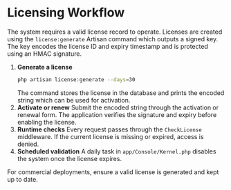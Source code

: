 # Licensing Workflow

The system requires a valid license record to operate. Licenses are created using the `license:generate` Artisan command which outputs a signed key.  The key encodes the license ID and expiry timestamp and is protected using an HMAC signature.

1. **Generate a license**
   ```bash
   php artisan license:generate --days=30
   ```
   The command stores the license in the database and prints the encoded string which can be used for activation.
2. **Activate or renew**
   Submit the encoded string through the activation or renewal form.  The application verifies the signature and expiry before enabling the license.
3. **Runtime checks**
   Every request passes through the `CheckLicense` middleware.  If the current license is missing or expired, access is denied.
4. **Scheduled validation**
   A daily task in `app/Console/Kernel.php` disables the system once the license expires.

For commercial deployments, ensure a valid license is generated and kept up to date.
